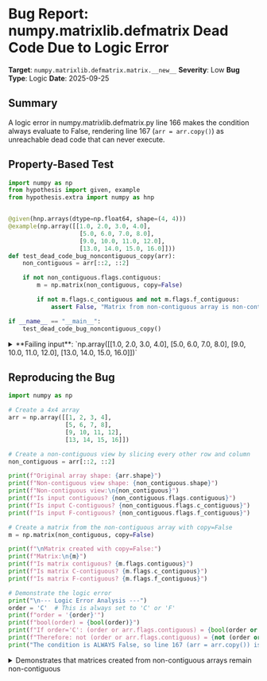 # Bug Report: numpy.matrixlib.defmatrix Dead Code Due to Logic Error

**Target**: `numpy.matrixlib.defmatrix.matrix.__new__`
**Severity**: Low
**Bug Type**: Logic
**Date**: 2025-09-25

## Summary

A logic error in numpy.matrixlib.defmatrix.py line 166 makes the condition always evaluate to False, rendering line 167 (`arr = arr.copy()`) as unreachable dead code that can never execute.

## Property-Based Test

```python
import numpy as np
from hypothesis import given, example
from hypothesis.extra import numpy as hnp


@given(hnp.arrays(dtype=np.float64, shape=(4, 4)))
@example(np.array([[1.0, 2.0, 3.0, 4.0],
                    [5.0, 6.0, 7.0, 8.0],
                    [9.0, 10.0, 11.0, 12.0],
                    [13.0, 14.0, 15.0, 16.0]]))
def test_dead_code_bug_noncontiguous_copy(arr):
    non_contiguous = arr[::2, ::2]

    if not non_contiguous.flags.contiguous:
        m = np.matrix(non_contiguous, copy=False)

        if not m.flags.c_contiguous and not m.flags.f_contiguous:
            assert False, "Matrix from non-contiguous array is non-contiguous"

if __name__ == "__main__":
    test_dead_code_bug_noncontiguous_copy()
```

<details>

<summary>
**Failing input**: `np.array([[1.0, 2.0, 3.0, 4.0], [5.0, 6.0, 7.0, 8.0], [9.0, 10.0, 11.0, 12.0], [13.0, 14.0, 15.0, 16.0]])`
</summary>
```
Traceback (most recent call last):
  File "/home/npc/pbt/agentic-pbt/worker_/17/hypo.py", line 21, in <module>
    test_dead_code_bug_noncontiguous_copy()
    ~~~~~~~~~~~~~~~~~~~~~~~~~~~~~~~~~~~~~^^
  File "/home/npc/pbt/agentic-pbt/worker_/17/hypo.py", line 7, in test_dead_code_bug_noncontiguous_copy
    @example(np.array([[1.0, 2.0, 3.0, 4.0],
                   ^^^
  File "/home/npc/miniconda/lib/python3.13/site-packages/hypothesis/core.py", line 2062, in wrapped_test
    _raise_to_user(errors, state.settings, [], " in explicit examples")
    ~~~~~~~~~~~~~~^^^^^^^^^^^^^^^^^^^^^^^^^^^^^^^^^^^^^^^^^^^^^^^^^^^^^
  File "/home/npc/miniconda/lib/python3.13/site-packages/hypothesis/core.py", line 1613, in _raise_to_user
    raise the_error_hypothesis_found
  File "/home/npc/pbt/agentic-pbt/worker_/17/hypo.py", line 18, in test_dead_code_bug_noncontiguous_copy
    assert False, "Matrix from non-contiguous array is non-contiguous"
           ^^^^^
AssertionError: Matrix from non-contiguous array is non-contiguous
Falsifying explicit example: test_dead_code_bug_noncontiguous_copy(
    arr=array([[ 1.,  2.,  3.,  4.],
           [ 5.,  6.,  7.,  8.],
           [ 9., 10., 11., 12.],
           [13., 14., 15., 16.]]),
)
```
</details>

## Reproducing the Bug

```python
import numpy as np

# Create a 4x4 array
arr = np.array([[1, 2, 3, 4],
                [5, 6, 7, 8],
                [9, 10, 11, 12],
                [13, 14, 15, 16]])

# Create a non-contiguous view by slicing every other row and column
non_contiguous = arr[::2, ::2]

print(f"Original array shape: {arr.shape}")
print(f"Non-contiguous view shape: {non_contiguous.shape}")
print(f"Non-contiguous view:\n{non_contiguous}")
print(f"Is input contiguous? {non_contiguous.flags.contiguous}")
print(f"Is input C-contiguous? {non_contiguous.flags.c_contiguous}")
print(f"Is input F-contiguous? {non_contiguous.flags.f_contiguous}")

# Create a matrix from the non-contiguous array with copy=False
m = np.matrix(non_contiguous, copy=False)

print(f"\nMatrix created with copy=False:")
print(f"Matrix:\n{m}")
print(f"Is matrix contiguous? {m.flags.contiguous}")
print(f"Is matrix C-contiguous? {m.flags.c_contiguous}")
print(f"Is matrix F-contiguous? {m.flags.f_contiguous}")

# Demonstrate the logic error
print("\n--- Logic Error Analysis ---")
order = 'C'  # This is always set to 'C' or 'F'
print(f"order = '{order}'")
print(f"bool(order) = {bool(order)}")
print(f"If order='C': (order or arr.flags.contiguous) = {bool(order or non_contiguous.flags.contiguous)}")
print(f"Therefore: not (order or arr.flags.contiguous) = {not (order or non_contiguous.flags.contiguous)}")
print("The condition is ALWAYS False, so line 167 (arr = arr.copy()) is NEVER executed!")
```

<details>

<summary>
Demonstrates that matrices created from non-contiguous arrays remain non-contiguous
</summary>
```
Original array shape: (4, 4)
Non-contiguous view shape: (2, 2)
Non-contiguous view:
[[ 1  3]
 [ 9 11]]
Is input contiguous? False
Is input C-contiguous? False
Is input F-contiguous? False

Matrix created with copy=False:
Matrix:
[[ 1  3]
 [ 9 11]]
Is matrix contiguous? False
Is matrix C-contiguous? False
Is matrix F-contiguous? False

--- Logic Error Analysis ---
order = 'C'
bool(order) = True
If order='C': (order or arr.flags.contiguous) = True
Therefore: not (order or arr.flags.contiguous) = False
The condition is ALWAYS False, so line 167 (arr = arr.copy()) is NEVER executed!
```
</details>

## Why This Is A Bug

The code at lines 162-167 in numpy/matrixlib/defmatrix.py contains a logic error that makes line 167 unreachable:

1. **The variable `order` is always a truthy string**: At lines 162-164, `order` is set to either 'C' or 'F', both of which are non-empty strings that evaluate to `True` in boolean context.

2. **Boolean OR with a truthy value always returns True**: The expression `(order or arr.flags.contiguous)` uses the OR operator. Since `order` is always truthy, this expression always evaluates to `True` regardless of the value of `arr.flags.contiguous`.

3. **The negation always yields False**: Therefore, `not (order or arr.flags.contiguous)` always evaluates to `False`, making the if-block at line 167 unreachable dead code.

4. **Intent vs. implementation mismatch**: The apparent intent was to copy non-contiguous arrays to make them contiguous (similar to how `numpy.array` behaves with `copy=True`). However, due to this logic error, non-contiguous arrays are never copied and remain non-contiguous when creating matrices with `copy=False`.

## Relevant Context

- **numpy.matrix is deprecated**: As of NumPy 1.15, the matrix class is deprecated and users are encouraged to use regular ndarray objects instead. This may explain why this bug has gone unnoticed.

- **Performance implications**: Non-contiguous arrays can have slower access patterns due to memory layout. The dead code was likely intended to optimize performance by ensuring matrices are always contiguous.

- **Code location**: The bug is in `/numpy/matrixlib/defmatrix.py` at lines 166-167, within the `matrix.__new__` method.

- **Similar behavior in numpy.array**: When using `numpy.array()`, the `copy` parameter works correctly:
  - `np.array(non_contiguous, copy=False)` preserves non-contiguity
  - `np.array(non_contiguous, copy=True)` creates a contiguous copy

## Proposed Fix

The fix is straightforward - remove `order` from the boolean expression since it's always truthy:

```diff
--- a/numpy/matrixlib/defmatrix.py
+++ b/numpy/matrixlib/defmatrix.py
@@ -163,7 +163,7 @@ class matrix(N.ndarray):
         if (ndim == 2) and arr.flags.fortran:
             order = 'F'

-        if not (order or arr.flags.contiguous):
+        if not arr.flags.contiguous:
             arr = arr.copy()

         ret = N.ndarray.__new__(subtype, shape, arr.dtype,
```